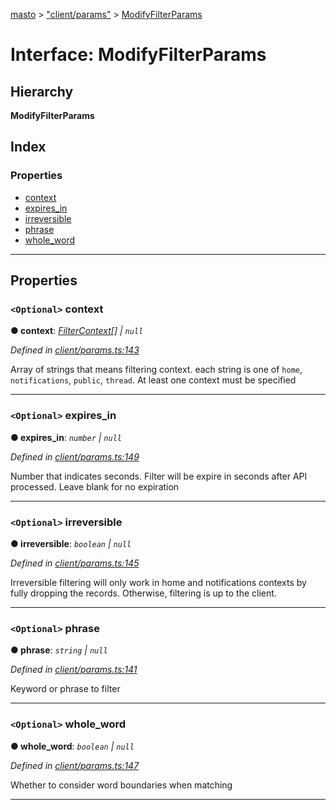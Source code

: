 [masto](../README.md) > ["client/params"](../modules/_client_params_.md) > [ModifyFilterParams](../interfaces/_client_params_.modifyfilterparams.md)

# Interface: ModifyFilterParams

## Hierarchy

**ModifyFilterParams**

## Index

### Properties

* [context](_client_params_.modifyfilterparams.md#context)
* [expires_in](_client_params_.modifyfilterparams.md#expires_in)
* [irreversible](_client_params_.modifyfilterparams.md#irreversible)
* [phrase](_client_params_.modifyfilterparams.md#phrase)
* [whole_word](_client_params_.modifyfilterparams.md#whole_word)

---

## Properties

<a id="context"></a>

### `<Optional>` context

**● context**: *[FilterContext](../modules/_entities_filter_.md#filtercontext)[] \| `null`*

*Defined in [client/params.ts:143](https://github.com/neet/masto.js/blob/3b7330b/src/client/params.ts#L143)*

Array of strings that means filtering context. each string is one of `home`, `notifications`, `public`, `thread`. At least one context must be specified

___
<a id="expires_in"></a>

### `<Optional>` expires_in

**● expires_in**: *`number` \| `null`*

*Defined in [client/params.ts:149](https://github.com/neet/masto.js/blob/3b7330b/src/client/params.ts#L149)*

Number that indicates seconds. Filter will be expire in seconds after API processed. Leave blank for no expiration

___
<a id="irreversible"></a>

### `<Optional>` irreversible

**● irreversible**: *`boolean` \| `null`*

*Defined in [client/params.ts:145](https://github.com/neet/masto.js/blob/3b7330b/src/client/params.ts#L145)*

Irreversible filtering will only work in home and notifications contexts by fully dropping the records. Otherwise, filtering is up to the client.

___
<a id="phrase"></a>

### `<Optional>` phrase

**● phrase**: *`string` \| `null`*

*Defined in [client/params.ts:141](https://github.com/neet/masto.js/blob/3b7330b/src/client/params.ts#L141)*

Keyword or phrase to filter

___
<a id="whole_word"></a>

### `<Optional>` whole_word

**● whole_word**: *`boolean` \| `null`*

*Defined in [client/params.ts:147](https://github.com/neet/masto.js/blob/3b7330b/src/client/params.ts#L147)*

Whether to consider word boundaries when matching

___

